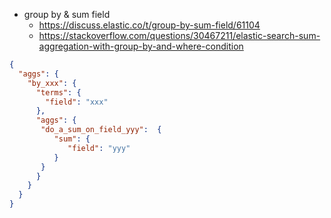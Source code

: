 * group by & sum field
    * https://discuss.elastic.co/t/group-by-sum-field/61104
    * https://stackoverflow.com/questions/30467211/elastic-search-sum-aggregation-with-group-by-and-where-condition
```json
{
  "aggs": {
    "by_xxx": {
      "terms": {
        "field": "xxx"
      },
      "aggs": {
       "do_a_sum_on_field_yyy":  {
          "sum": {
             "field": "yyy"
          }
       }
      }
    }
  }
}
```

